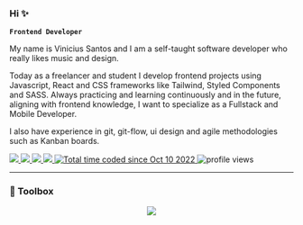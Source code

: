 ### Hi ✨

**`Frontend Developer`**

My name is Vinicius Santos and I am a self-taught software developer who really likes music and design.

Today as a freelancer and student I develop frontend projects using Javascript, React and CSS frameworks like Tailwind, Styled Components and SASS. Always practicing and learning continuously and in the future, aligning with frontend knowledge, I want to specialize as a Fullstack and Mobile Developer.

I also have experience in git, git-flow, ui design and agile methodologies such as Kanban boards.

<p align="left">
  <a href="https://www.linkedin.com/in/santos-vinicius/" target="_blank" alt="Linkedin">
    <img src="https://img.shields.io/badge/LinkedIn-gray?logo=linkedin&logoColor=white&style=flat-square"/>
  </a>
  <a href="https://twitter.com/vinisnt/" target="_blank" alt="twitter">
    <img src="https://img.shields.io/badge/Twitter-gray?style=style=flat-square&logo=twitter&logoColor=white"/>
  </a>
  <a href="https://santosvinicius.dev/" alt="personal website" target="_blank">
    <img src="https://img.shields.io/badge/Personal%20Website-gray?style=flat-square"/>
  </a>
  <a href="https://musicboard.app/santosvinicius" alt="musicboard profile" target="_blank">
    <img src="https://img.shields.io/badge/Music%20Reviews-gray?style=flat-square"/>
  </a>
  <a href="https://wakatime.com/@7031b2ef-4023-4f53-96cc-fa6b78c86890">
      <img src="https://wakatime.com/badge/user/7031b2ef-4023-4f53-96cc-fa6b78c86890.svg?style=flat-square&color" alt="Total time coded since Oct 10 2022" />
  </a>
  <img alt="profile views" title="Profile views on GitHub" src="https://komarev.com/ghpvc/?username=santos-vinicius&style=flat-square&color=blue"/>
</p>

----

### 🧰 Toolbox

<p align="center">
 <a href="https://skillicons.dev">
  <img src="https://skillicons.dev/icons?i=js,html,css,ts,react,tailwind,styledcomponents,sass,nodejs,java,git,vite,figma"/>
 </a>
</p>
